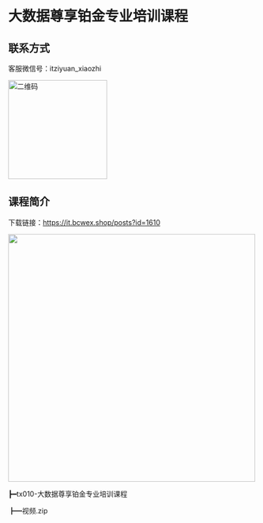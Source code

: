 # 大数据尊享铂金专业培训课程

## 联系方式

客服微信号：itziyuan_xiaozhi

<img src="https://ziyuanyun.oss-cn-guangzhou.aliyuncs.com/common/20240614073449/666b82192834a.jpg" width="200" height="200" alt="二维码">

## 课程简介

下载链接：https://it.bcwex.shop/posts?id=1610

<img src="https://ziyuanyun.oss-cn-guangzhou.aliyuncs.com/yun/20240515183246/66448f4e5dce1.jpg" width="500" alt="">

  ┣━tx010-大数据尊享铂金专业培训课程

 ┣━视频.zip

  